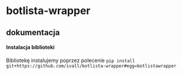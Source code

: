 # botlista-wrapper
## dokumentacja

#### Instalacja biblioteki
Bibliotekę instalujemy poprzez polecenie ```pip install git+https://github.com/ivall/botlista-wrapper#egg=botlistawrapper```
